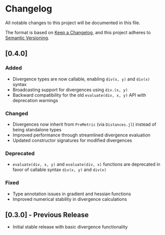 # Changelog

All notable changes to this project will be documented in this file.

The format is based on [Keep a Changelog](https://keepachangelog.com/en/1.0.0/),
and this project adheres to [Semantic Versioning](https://semver.org/spec/v2.0.0.html).

## [0.4.0] 

### Added
- Divergence types are now callable, enabling `div(x, y)` and `div(x)` syntax
- Broadcasting support for divergences using `div.(x, y)`
- Backward compatibility for the old `evaluate(div, x, y)` API with deprecation warnings

### Changed
- Divergences now inherit from `PreMetric` (via `Distances.jl`) instead of being standalone types
- Improved performance through streamlined divergence evaluation
- Updated constructor signatures for modified divergences

### Deprecated
- `evaluate(div, x, y)` and `evaluate(div, x)` functions are deprecated in favor of callable syntax `div(x, y)` and `div(x)`

### Fixed
- Type annotation issues in gradient and hessian functions
- Improved numerical stability in divergence calculations

## [0.3.0] - Previous Release
- Initial stable release with basic divergence functionality
